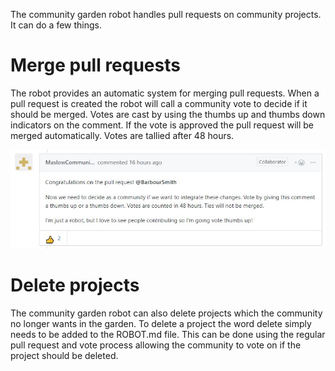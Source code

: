 The community garden robot handles pull requests on community projects. It can do a few things.

# Merge pull requests

The robot provides an automatic system for merging pull requests. When a pull request is created the robot will call a community vote to decide if it should be merged. Votes are cast by using the thumbs up and thumbs down indicators on the comment. If the vote is approved the pull request will be merged automatically. Votes are tallied after 48 hours.

![a pr vote](https://raw.githubusercontent.com/MaslowCommunityGarden/Community-Garden-Robot/master/Pictures/Example%20PR%20Vote.JPG)

# Delete projects

The community garden robot can also delete projects which the community no longer wants in the garden. To delete a project the word delete simply needs to be added to the ROBOT.md file. This can be done using the regular pull request and vote process allowing the community to vote on if the project should be deleted. 
